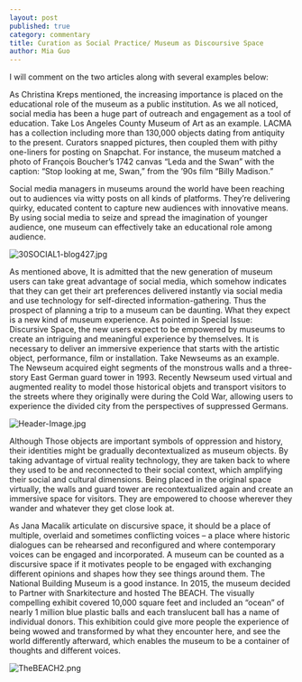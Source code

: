 ```yaml
---
layout: post
published: true
category: commentary
title: Curation as Social Practice/ Museum as Discoursive Space
author: Mia Guo
---
```

I will comment on the two articles along with several examples below:

As Christina Kreps mentioned, the increasing importance is placed on the educational role of the museum as a public institution. As we all noticed, social media has been a huge part of outreach and engagement as a tool of education. Take Los Angeles County Museum of Art as an example. LACMA has a collection including more than 130,000 objects dating from antiquity to the present. Curators snapped pictures, then coupled them with pithy one-liners for posting on Snapchat. For instance, the museum matched a photo of François Boucher’s 1742 canvas “Leda and the Swan” with the caption: “Stop looking at me, Swan,” from the ’90s film “Billy Madison.”  

Social media managers in museums around the world have been reaching out to audiences via witty posts on all kinds of platforms. They’re delivering quirky, educated content to capture new audiences with innovative means. By using social media to seize and spread the imagination of younger audience, one museum can effectively take an educational role among audience.

![30SOCIAL1-blog427.jpg]({{site.baseurl}}/assets/30SOCIAL1-blog427.jpg)


As mentioned above, It is admitted that the new generation of museum users can take great advantage of social media, which somehow indicates that they can get their art preferences delivered instantly via social media and use technology for self-directed information-gathering. Thus the prospect of planning a trip to a museum can be daunting. What they expect is a new kind of museum experience. As pointed in Special Issue: Discursive Space, the new users expect to be empowered by museums to create an intriguing and meaningful experience by themselves. It is necessary to deliver an immersive experience that starts with the artistic object, performance, film or installation. Take Newseums as an example. The Newseum acquired eight segments of the monstrous walls and a three-story East German guard tower in 1993. Recently Newseum used virtual and augmented reality to model those historical objets and transport visitors to the streets where they originally were during the Cold War, allowing users to experience the divided city from the perspectives of suppressed Germans.

![Header-Image.jpg]({{site.baseurl}}/assets/Header-Image.jpg)

Although Those objects are important symbols of oppression and history, their identities might be gradually decontextualized as museum objects. By taking advantage of virtual reality technology, they are taken back to where they used to be and reconnected to their social context, which amplifying their social and cultural dimensions. Being placed in the original space virtually, the walls and guard tower are recontextualized again and create an immersive space for visitors. They are empowered to choose wherever they wander and whatever they get close look at.

As Jana Macalik articulate on discursive space, it should be a place of multiple, overlaid and sometimes conflicting voices – a place where historic dialogues can be rehearsed and reconfigured and where contemporary voices can be engaged and incorporated. A museum can be counted as a discursive space if it motivates people to be engaged with exchanging different opinions and shapes how they see things around them. The National Building Museum is a good instance. In 2015, the museum decided to Partner with Snarkitecture and hosted The BEACH. The visually compelling exhibit covered 10,000 square feet and included an “ocean” of nearly 1 million blue plastic balls and each translucent ball has a name of individual donors. This exhibition could give more people the experience of being wowed and transformed by what they encounter here, and see the world differently afterward, which enables the museum to be a container of thoughts and different voices.

![TheBEACH2.png]({{site.baseurl}}/assets/TheBEACH2.png)



